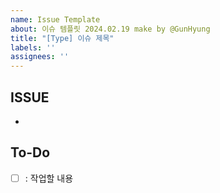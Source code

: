 ```yaml
---
name: Issue Template
about: 이슈 템플릿 2024.02.19 make by @GunHyung
title: "[Type] 이슈 제목"
labels: ''
assignees: ''
---
```


## ISSUE
- 

## To-Do
- [ ] : 작업할 내용